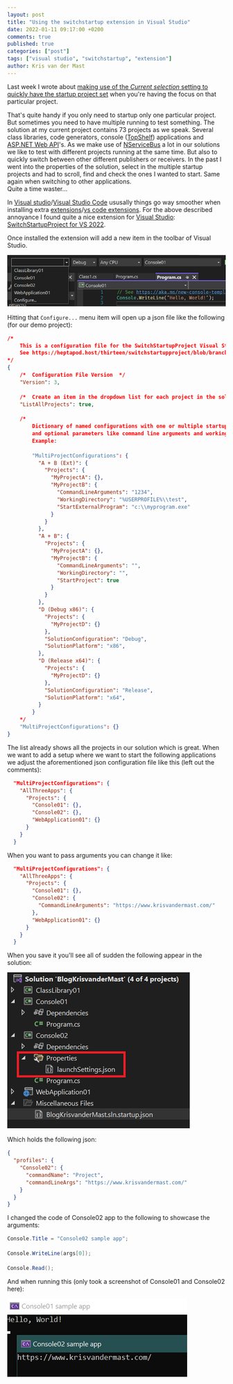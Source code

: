 ```yaml
---
layout: post
title: "Using the switchstartup extension in Visual Studio"
date: 2022-01-11 09:17:00 +0200
comments: true
published: true
categories: ["post"]
tags: ["visual studio", "switchstartup", "extension"]
author: Kris van der Mast
---
```

Last week I wrote about [making use of the _Current selection_ setting to quickly have the startup project set][1] when you're having the focus on that particular project.

That's quite handy if you only need to startup only one particular project. But sometimes you need to have multiple running to test something. The solution at my current project contains 73 projects as we speak. Several class libraries, code generators, console ([TopShelf][2]) applications and [ASP.NET Web API][3]'s. As we make use of [NServiceBus][4] a lot in our solutions we like to test with different projects running at the same time. But also to quickly switch between other different publishers or receivers. In the past I went into the properties of the solution, select in the multiple startup projects and had to scroll, find and check the ones I wanted to start. Same again when switching to other applications.  
Quite a time waster...  

In [Visual studio][5]/[Visual Studio Code][6] ususally things go way smoother when installing extra [extensions][7]/[vs code extensions][8]. For the above described annoyance I found quite a nice extension for [Visual Studio][5]: [SwitchStartupProject for VS 2022][9].

Once installed the extension will add a new item in the toolbar of Visual Studio.

![Switch startup project][10]

Hitting that `Configure...` menu item will open up a json file like the following (for our demo project):

```json
/*
    This is a configuration file for the SwitchStartupProject Visual Studio Extension
    See https://heptapod.host/thirteen/switchstartupproject/blob/branch/current/Configuration.md
*/
{
    /*  Configuration File Version  */
    "Version": 3,

    /*  Create an item in the dropdown list for each project in the solution?  */
    "ListAllProjects": true,

    /*
        Dictionary of named configurations with one or multiple startup projects
        and optional parameters like command line arguments and working directory.
        Example:

        "MultiProjectConfigurations": {
          "A + B (Ext)": {
            "Projects": {
              "MyProjectA": {},
              "MyProjectB": {
                "CommandLineArguments": "1234",
                "WorkingDirectory": "%USERPROFILE%\\test",
                "StartExternalProgram": "c:\\myprogram.exe"
              }
            }
          },
          "A + B": {
            "Projects": {
              "MyProjectA": {},
              "MyProjectB": {
                "CommandLineArguments": "",
                "WorkingDirectory": "",
                "StartProject": true
              }
            }
          },
          "D (Debug x86)": {
            "Projects": {
              "MyProjectD": {}
            },
            "SolutionConfiguration": "Debug",
            "SolutionPlatform": "x86",
          },
          "D (Release x64)": {
            "Projects": {
              "MyProjectD": {}
            },
            "SolutionConfiguration": "Release",
            "SolutionPlatform": "x64",
          }
        }
    */
    "MultiProjectConfigurations": {}
}
```

The list already shows all the projects in our solution which is great. When we want to add a setup where we want to start the following applications we adjust the aforementioned json configuration file like this (left out the comments):

```json
  "MultiProjectConfigurations": {
    "AllThreeApps": {
      "Projects": {
        "Console01": {},
        "Console02": {},
        "WebApplication01": {}
      }
    }
  }
```

When you want to pass arguments you can change it like:

```json
  "MultiProjectConfigurations": {
    "AllThreeApps": {
      "Projects": {
        "Console01": {},
        "Console02": {
          "CommandLineArguments": "https://www.krisvandermast.com/"
        },
        "WebApplication01": {}
      }
    }
  }
```

When you save it you'll see all of sudden the following appear in the solution:

![Switch startup project json config with command line arguments][11]

Which holds the following json:

```json
{
  "profiles": {
    "Console02": {
      "commandName": "Project",
      "commandLineArgs": "https://www.krisvandermast.com/"
    }
  }
}
```

I changed the code of Console02 app to the following to showcase the arguments:

```csharp
Console.Title = "Console02 sample app";

Console.WriteLine(args[0]);

Console.Read();
```

And when running this (only took a screenshot of Console01 and Console02 here):

![Output Console01 and Console02 sample apps][12]

[1]: /post/2022/01/04/current-selection-startup-project-in-visual-studio.html
[2]: http://topshelf-project.com/
[3]: https://dotnet.microsoft.com/en-us/apps/aspnet/apis
[4]: https://www.particular.com/
[5]: https://visualstudio.microsoft.com/
[6]: https://code.visualstudio.com/
[7]: https://marketplace.visualstudio.com/vs
[8]: https://marketplace.visualstudio.com/VSCode
[9]: https://marketplace.visualstudio.com/items?itemName=vs-publisher-141975.SwitchStartupProjectForVS2022
[10]: /images/switchstartupprojectintoolbar.png
[11]: /images/switchstartupprojectintoolbarwitharguments.png
[12]: /images/switchstartupprojectintoolbarconsole02sampleappoutput.png
